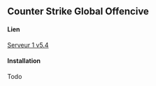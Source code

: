 ## Counter Strike Global Offencive

#### Lien
[Serveur 1 v5.4](http://192.168.1.252/jeux/CSGO_UG_5_4.zip) 

#### Installation 
Todo